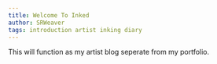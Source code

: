 ```yaml
---
title: Welcome To Inked
author: SRWeaver
tags: introduction artist inking diary
---
```

This will function as my artist blog seperate from my portfolio.
